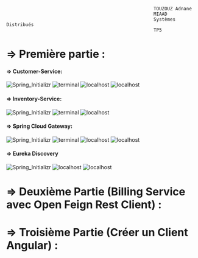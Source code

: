                                                           TOUZOUZ Adnane
                                                          MIAAD
                                                          Systèmes Distribués
                                                          TP5
                                                          
                                                          
     
# => Première partie :
#### => Customer-Service:
![Spring_Initializr](https://github.com/T-adnane/architecture-micro-service/assets/115072337/d2e7d09d-ce34-45d1-92fd-bfdd5d11c363)
![terminal](https://github.com/T-adnane/architecture-micro-service/assets/115072337/eb2fdd2c-47d0-4b79-925c-deedb4875093)
![localhost](https://github.com/T-adnane/architecture-micro-service/assets/115072337/90821df5-d093-463d-b3f8-b53ec03aea9b)
![localhost](https://github.com/T-adnane/architecture-micro-service/assets/115072337/152f6b93-fec1-4edb-9c21-bf8401d2a97f)

#### => Inventory-Service:
![Spring_Initializr](https://github.com/T-adnane/architecture-micro-service/assets/115072337/3896193b-bf36-4866-acd8-35e5d3f8b821)
![terminal](https://github.com/T-adnane/architecture-micro-service/assets/115072337/e2b8604f-b661-4e0a-a9cc-5d657a8b2def)
![localhost](https://github.com/T-adnane/architecture-micro-service/assets/115072337/4c34f04a-fdc9-4592-b197-ee9bdd4b896d)

#### => Spring Cloud Gateway:
![Spring_Initializr](https://github.com/T-adnane/architecture-micro-service/assets/115072337/80ef5cd9-3c8f-4983-8c5c-64ffc84fe87b)
![terminal](https://github.com/T-adnane/architecture-micro-service/assets/115072337/5388f6ec-55e5-447f-ba96-89bd24ba49fd)
![localhost](https://github.com/T-adnane/architecture-micro-service/assets/115072337/650d6695-4add-4e81-ac89-74ebc7497b7d)
![localhost](https://github.com/T-adnane/architecture-micro-service/assets/115072337/de61c694-9830-4099-b58c-9fa2df7e3b0f)

#### => Eureka Discovery
![Spring_Initializr](https://github.com/T-adnane/architecture-micro-service/assets/115072337/97b826ef-e530-4ec1-8efa-98cc8d2c46fd)
![localhost](https://github.com/T-adnane/architecture-micro-service/assets/115072337/261ce600-e4eb-498e-8d75-ae7c77c577e4)
![localhost](https://github.com/T-adnane/architecture-micro-service/assets/115072337/1d3f9211-586d-4adb-a2a3-55cbc98c4f8f)

# => Deuxième Partie (Billing Service avec Open Feign Rest Client) :

# => Troisième Partie (Créer un Client Angular) :
